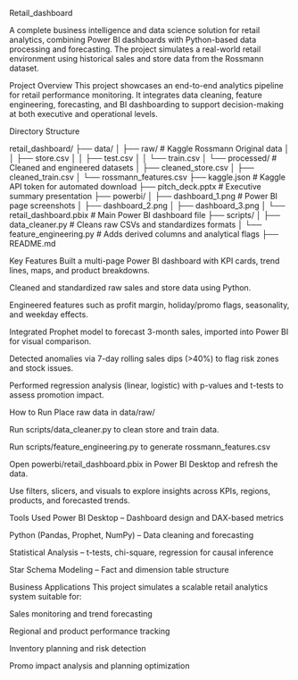 Retail_dashboard

A complete business intelligence and data science solution for retail analytics, combining Power BI dashboards with Python-based data processing and forecasting. The project simulates a real-world retail environment using historical sales and store data from the Rossmann dataset.

Project Overview
This project showcases an end-to-end analytics pipeline for retail performance monitoring. It integrates data cleaning, feature engineering, forecasting, and BI dashboarding to support decision-making at both executive and operational levels.

Directory Structure


retail_dashboard/
├── data/
│   ├── raw/                          # Kaggle Rossmann Original data
│   │   ├── store.csv
│   │   ├── test.csv
│   │   └── train.csv
│   └── processed/                    # Cleaned and engineered datasets
│       ├── cleaned_store.csv
│       ├── cleaned_train.csv
│       └── rossmann_features.csv
├── kaggle.json                       # Kaggle API token for automated download
├── pitch_deck.pptx                   # Executive summary presentation
├── powerbi/
│   ├── dashboard_1.png               # Power BI page screenshots
│   ├── dashboard_2.png
│   ├── dashboard_3.png
│   └── retail_dashboard.pbix         # Main Power BI dashboard file
├── scripts/
│   ├── data_cleaner.py               # Cleans raw CSVs and standardizes formats
│   └── feature_engineering.py        # Adds derived columns and analytical flags
├── README.md


Key Features
Built a multi-page Power BI dashboard with KPI cards, trend lines, maps, and product breakdowns.

Cleaned and standardized raw sales and store data using Python.

Engineered features such as profit margin, holiday/promo flags, seasonality, and weekday effects.

Integrated Prophet model to forecast 3-month sales, imported into Power BI for visual comparison.

Detected anomalies via 7-day rolling sales dips (>40%) to flag risk zones and stock issues.

Performed regression analysis (linear, logistic) with p-values and t-tests to assess promotion impact.

How to Run
Place raw data in data/raw/

Run scripts/data_cleaner.py to clean store and train data.

Run scripts/feature_engineering.py to generate rossmann_features.csv

Open powerbi/retail_dashboard.pbix in Power BI Desktop and refresh the data.

Use filters, slicers, and visuals to explore insights across KPIs, regions, products, and forecasted trends.

Tools Used
Power BI Desktop – Dashboard design and DAX-based metrics

Python (Pandas, Prophet, NumPy) – Data cleaning and forecasting

Statistical Analysis – t-tests, chi-square, regression for causal inference

Star Schema Modeling – Fact and dimension table structure

Business Applications
This project simulates a scalable retail analytics system suitable for:

Sales monitoring and trend forecasting

Regional and product performance tracking

Inventory planning and risk detection

Promo impact analysis and planning optimization

